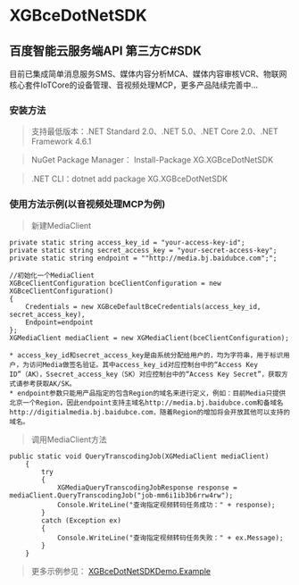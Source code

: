 # XGBceDotNetSDK
## 百度智能云服务端API 第三方C#SDK 

目前已集成简单消息服务SMS、媒体内容分析MCA、媒体内容审核VCR、物联网核心套件IoTCore的设备管理、音视频处理MCP，更多产品陆续完善中...

### 安装方法
> 支持最低版本：.NET Standard 2.0、.NET 5.0、.NET Core 2.0、.NET Framework 4.6.1

> NuGet Package Manager： Install-Package XG.XGBceDotNetSDK

> .NET CLI：dotnet add package XG.XGBceDotNetSDK 

### 使用方法示例(以音视频处理MCP为例)
> 新建MediaClient

    private static string access_key_id = "your-access-key-id";
    private static string secret_access_key = "your-secret-access-key";
    private static string endpoint = ""http://media.bj.baidubce.com";";

    //初始化一个MediaClient
    XGBceClientConfiguration bceClientConfiguration = new XGBceClientConfiguration()
    {
        Credentials = new XGBceDefaultBceCredentials(access_key_id, secret_access_key),
        Endpoint=endpoint
    };
    XGMediaClient mediaClient = new XGMediaClient(bceClientConfiguration);

    * access_key_id和secret_access_key是由系统分配给用户的，均为字符串，用于标识用户，为访问Media做签名验证。其中access_key_id对应控制台中的“Access Key ID”（AK），Ssecret_access_key（SK）对应控制台中的“Access Key Secret”，获取方式请参考获取AK/SK。
    * endpoint参数只能用产品指定的包含Region的域名来进行定义，例如：目前Media只提供北京一个Region，因此endpoint支持主域名http://media.bj.baidubce.com和备域名http://digitialmedia.bj.baidubce.com，随着Region的增加将会开放其他可以支持的域名。

> 调用MediaClient方法

    public static void QueryTranscodingJob(XGMediaClient mediaClient)
        {
            try
            {
                XGMediaQueryTranscodingJobResponse response = mediaClient.QueryTranscodingJob("job-mm6i1ib3b6rrw4rw");
                Console.WriteLine("查询指定视频转码任务成功：" + response);
            }
            catch (Exception ex)
            {
                Console.WriteLine("查询指定视频转码任务失败：" + ex.Message);
            }
        }

> 更多示例参见： [XGBceDotNetSDKDemo.Example](https://github.com/xingguangweilai/XGBceDotNetSDK/tree/master/XGBceDotNetSDKDemo/Example)